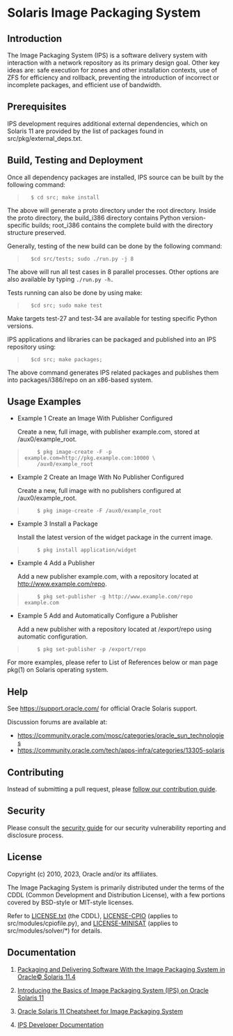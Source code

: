 # Solaris Image Packaging System

## Introduction

The Image Packaging System (IPS) is a software delivery system with interaction with a network repository as its primary design goal. Other key ideas are: safe execution for zones and other installation contexts, use of ZFS for efficiency and rollback, preventing the introduction of incorrect or incomplete packages, and efficient use of bandwidth.

## Prerequisites

IPS development requires additional external dependencies, which on Solaris 11 are provided by the list of packages found in src/pkg/external_deps.txt.

## Build, Testing and Deployment

Once all dependency packages are installed, IPS source can be built by the following command:
>       $ cd src; make install

The above will generate a proto directory under the root directory. Inside the proto directory, the build\_i386 directory contains Python version-specific builds; root\_i386 contains the complete build with the directory structure preserved.

Generally, testing of the new build can be done by the following command:
>       $cd src/tests; sudo ./run.py -j 8

The above will run all test cases in 8 parallel processes. Other options are also available by typing `./run.py -h.`

Tests running can also be done by using make:
>       $cd src; sudo make test

Make targets test-27 and test-34 are available for testing specific Python versions.

IPS applications and libraries can be packaged and published into an IPS repository using:
>       $cd src; make packages;

The above command generates IPS related packages and publishes them into packages/i386/repo on an x86-based system.

## Usage Examples

* Example 1 Create an Image With Publisher Configured

    Create a new, full image, with publisher example.com, stored at /aux0/example_root.

>         $ pkg image-create -F -p example.com=http://pkg.example.com:10000 \
>         /aux0/example_root

* Example 2 Create an Image With No Publisher Configured

    Create a new, full image with no publishers configured at /aux0/example_root.

>         $ pkg image-create -F /aux0/example_root

* Example 3 Install a Package

    Install the latest version of the widget package in the current image.

>         $ pkg install application/widget

* Example 4 Add a Publisher

    Add a new publisher example.com, with a repository located at http://www.example.com/repo.

>         $ pkg set-publisher -g http://www.example.com/repo example.com

* Example 5 Add and Automatically Configure a Publisher

    Add a new publisher with a repository located at /export/repo using automatic configuration.

>         $ pkg set-publisher -p /export/repo

For more examples, please refer to List of References below or man page pkg(1) on Solaris operating system.

## Help

See <https://support.oracle.com/> for official Oracle Solaris support.

Discussion forums are available at:
- <https://community.oracle.com/mosc/categories/oracle_sun_technologies>
- <https://community.oracle.com/tech/apps-infra/categories/13305-solaris>

## Contributing

Instead of submitting a pull request, please
[follow our contribution guide](./CONTRIBUTING.md).

## Security

Please consult the [security guide](./SECURITY.md) for our
security vulnerability reporting and disclosure process.

## License

Copyright (c) 2010, 2023, Oracle and/or its affiliates.

The Image Packaging System is primarily distributed under the terms of the CDDL (Common Development and Distribution License), with a few portions covered by BSD-style or MIT-style licenses.

Refer to [LICENSE.txt](./LICENSE.txt) (the CDDL),
[LICENSE-CPIO](./LICENSE-CPIO) (applies to src/modules/cpiofile.py),
and [LICENSE-MINISAT](./LICENSE-MINISAT) (applies to src/modules/solver/*)
for details.

## Documentation

1. [Packaging and Delivering Software With the Image Packaging System in Oracle&copy; Solaris 11.4](https://docs.oracle.com/cd/E37838_01/html/E61051/index.html)

2. [Introducing the Basics of Image Packaging System (IPS) on Oracle Solaris 11](https://www.oracle.com/technical-resources/articles/it-infrastructure/o11-083-ips-basics.html)

3. [Oracle Solaris 11 Cheatsheet for Image Packaging System](https://www.oracle.com/technetwork/server-storage/solaris11/documentation/ips-one-liners-032011-337775.pdf)

4. [IPS Developer Documentation](./doc)
